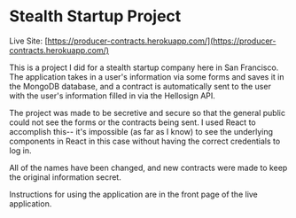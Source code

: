 # Stealth Startup Project

Live Site: [https://producer-contracts.herokuapp.com/](https://producer-contracts.herokuapp.com/)

This is a project I did for a stealth startup company here in San Francisco. The application takes in a user's information via some forms and saves it in the MongoDB database, and a contract is automatically sent to the user with the user's information filled in via the Hellosign API.

The project was made to be secretive and secure so that the general public could not see the forms or the contracts being sent. I used React to accomplish this-- it's impossible (as far as I know) to see the underlying components in React in this case without having the correct credentials to log in.

All of the names have been changed, and new contracts were made to keep the original information secret.

Instructions for using the application are in the front page of the live application.